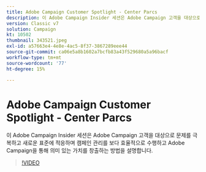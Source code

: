 ```yaml
---
title: Adobe Campaign Customer Spotlight - Center Parcs
description: 이 Adobe Campaign Insider 세션은 Adobe Campaign 고객을 대상으로 문제를 극복하고 새로운 표준에 적응하는 방법을 공유합니다. (설명은 60~160자 사이여야 함)
version: Classic v7
solution: Campaign
kt: 10502
thumbnail: 343521.jpeg
exl-id: a57663e4-4e8e-4ac5-8f37-3867289eee44
source-git-commit: ca06e5a8b1602a7bcfb83a43f529680a5a96bacf
workflow-type: tm+mt
source-wordcount: '77'
ht-degree: 15%

---
```


# Adobe Campaign Customer Spotlight - Center Parcs

이 Adobe Campaign Insider 세션은 Adobe Campaign 고객을 대상으로 문제를 극복하고 새로운 표준에 적응하며 캠페인 관리를 보다 효율적으로 수행하고 Adobe Campaign을 통해 의미 있는 가치를 창출하는 방법을 설명합니다.

>[!VIDEO](https://video.tv.adobe.com/v/343521/?quality=12&learn=on)
